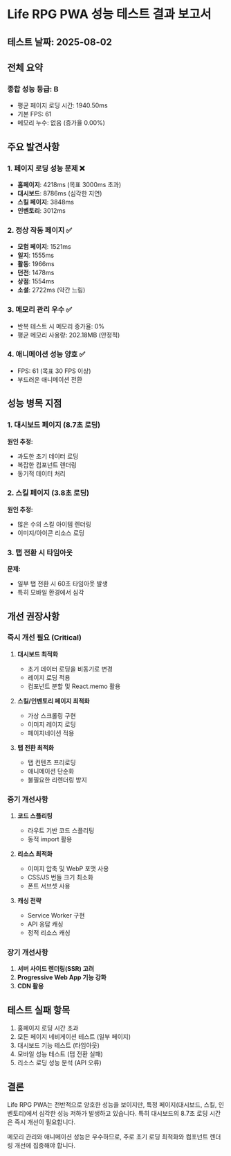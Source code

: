 # Life RPG PWA 성능 테스트 결과 보고서

## 테스트 날짜: 2025-08-02

## 전체 요약

### 종합 성능 등급: B
- 평균 페이지 로딩 시간: 1940.50ms
- 기본 FPS: 61
- 메모리 누수: 없음 (증가율 0.00%)

## 주요 발견사항

### 1. 페이지 로딩 성능 문제 ❌
- **홈페이지**: 4218ms (목표 3000ms 초과)
- **대시보드**: 8786ms (심각한 지연)
- **스킬 페이지**: 3848ms
- **인벤토리**: 3012ms

### 2. 정상 작동 페이지 ✅
- **모험 페이지**: 1521ms
- **일지**: 1555ms
- **활동**: 1966ms
- **던전**: 1478ms
- **상점**: 1554ms
- **소셜**: 2722ms (약간 느림)

### 3. 메모리 관리 우수 ✅
- 반복 테스트 시 메모리 증가율: 0%
- 평균 메모리 사용량: 202.18MB (안정적)

### 4. 애니메이션 성능 양호 ✅
- FPS: 61 (목표 30 FPS 이상)
- 부드러운 애니메이션 전환

## 성능 병목 지점

### 1. 대시보드 페이지 (8.7초 로딩)
**원인 추정:**
- 과도한 초기 데이터 로딩
- 복잡한 컴포넌트 렌더링
- 동기적 데이터 처리

### 2. 스킬 페이지 (3.8초 로딩)
**원인 추정:**
- 많은 수의 스킬 아이템 렌더링
- 이미지/아이콘 리소스 로딩

### 3. 탭 전환 시 타임아웃
**문제:**
- 일부 탭 전환 시 60초 타임아웃 발생
- 특히 모바일 환경에서 심각

## 개선 권장사항

### 즉시 개선 필요 (Critical)

1. **대시보드 최적화**
   - 초기 데이터 로딩을 비동기로 변경
   - 레이지 로딩 적용
   - 컴포넌트 분할 및 React.memo 활용

2. **스킬/인벤토리 페이지 최적화**
   - 가상 스크롤링 구현
   - 이미지 레이지 로딩
   - 페이지네이션 적용

3. **탭 전환 최적화**
   - 탭 컨텐츠 프리로딩
   - 애니메이션 단순화
   - 불필요한 리렌더링 방지

### 중기 개선사항

1. **코드 스플리팅**
   - 라우트 기반 코드 스플리팅
   - 동적 import 활용

2. **리소스 최적화**
   - 이미지 압축 및 WebP 포맷 사용
   - CSS/JS 번들 크기 최소화
   - 폰트 서브셋 사용

3. **캐싱 전략**
   - Service Worker 구현
   - API 응답 캐싱
   - 정적 리소스 캐싱

### 장기 개선사항

1. **서버 사이드 렌더링(SSR) 고려**
2. **Progressive Web App 기능 강화**
3. **CDN 활용**

## 테스트 실패 항목

1. 홈페이지 로딩 시간 초과
2. 모든 페이지 네비게이션 테스트 (일부 페이지)
3. 대시보드 기능 테스트 (타임아웃)
4. 모바일 성능 테스트 (탭 전환 실패)
5. 리소스 로딩 성능 분석 (API 오류)

## 결론

Life RPG PWA는 전반적으로 양호한 성능을 보이지만, 특정 페이지(대시보드, 스킬, 인벤토리)에서 심각한 성능 저하가 발생하고 있습니다. 특히 대시보드의 8.7초 로딩 시간은 즉시 개선이 필요합니다.

메모리 관리와 애니메이션 성능은 우수하므로, 주로 초기 로딩 최적화와 컴포넌트 렌더링 개선에 집중해야 합니다.